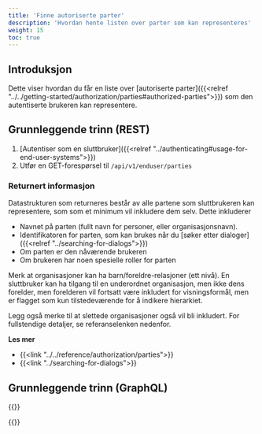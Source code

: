 ```yaml
---
title: 'Finne autoriserte parter'
description: 'Hvordan hente listen over parter som kan representeres'
weight: 15
toc: true
---
```


## Introduksjon

Dette viser hvordan du får en liste over [autoriserte parter]({{<relref "../../getting-started/authorization/parties#authorized-parties">}}) som den autentiserte brukeren kan representere.

## Grunnleggende trinn (REST)

1. [Autentiser som en sluttbruker]({{<relref "../authenticating#usage-for-end-user-systems">}})
2. Utfør en GET-forespørsel til `/api/v1/enduser/parties`

### Returnert informasjon

Datastrukturen som returneres består av alle partene som sluttbrukeren kan representere, som som et minimum vil inkludere dem selv. Dette inkluderer
* Navnet på parten (fullt navn for personer, eller organisasjonsnavn).
* Identifikatoren for parten, som kan brukes når du [søker etter dialoger]({{<relref "../searching-for-dialogs">}})
* Om parten er den nåværende brukeren
* Om brukeren har noen spesielle roller for parten

Merk at organisasjoner kan ha barn/foreldre-relasjoner (ett nivå). En sluttbruker kan ha tilgang til en underordnet organisasjon, men ikke dens forelder, men forelderen vil fortsatt være inkludert for visningsformål, men er flagget som kun tilstedeværende for å indikere hierarkiet.

Legg også merke til at slettede organisasjoner også vil bli inkludert. For fullstendige detaljer, se referanselenken nedenfor.

**Les mer**
* {{<link "../../reference/authorization/parties">}}
* {{<link "../searching-for-dialogs">}}

## Grunnleggende trinn (GraphQL)

{{<notyetwritten>}}

{{<children />}}